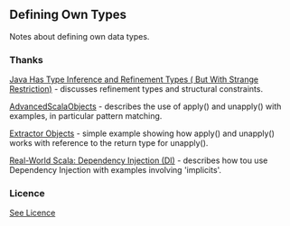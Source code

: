 ## Defining Own Types

Notes about defining own data types.

### Thanks

[Java Has Type Inference and Refinement Types ( But With Strange Restriction)](http://james-iry.blogspot.co.uk/2009/04/java-has-type-inference-and-refinement.html) - discusses refinement types and structural constraints.

[AdvancedScalaObjects](http://naildrivin5.com/scalatour/wiki_pages/AdvancedScalaObjects/) - describes the use of apply() and unapply() with examples, in particular pattern matching.

[Extractor Objects](http://docs.scala-lang.org/tutorials/tour/extractor-objects.html) - simple example showing how apply() and unapply() works with reference to the return type for unapply().

[Real-World Scala: Dependency Injection (DI)](http://jonasboner.com/real-world-scala-dependency-injection-di/) - describes how tou use Dependency Injection with examples involving 'implicits'.


### Licence

[See Licence](/LICENSE)
